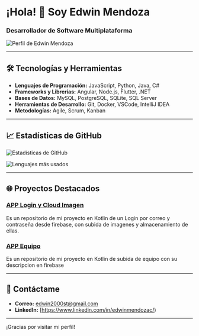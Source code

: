 # ¡Hola! 👋 Soy Edwin Mendoza

### Desarrollador de Software Multiplataforma

![Perfil de Edwin Mendoza](https://photos.fife.usercontent.google.com/pw/AP1GczNC6ew4puc_iUSJwS2uKhyXIwIM9PmHJEJHpVQSQopr4_om76C4nxkz=w500-h500-s-no-gm?authuser=0)

---

## 🛠️ Tecnologías y Herramientas

- **Lenguajes de Programación:** JavaScript, Python, Java, C#
- **Frameworks y Librerías:** Angular, Node.js, Flutter, .NET
- **Bases de Datos:** MySQL, PostgreSQL, SQLite, SQL Server
- **Herramientas de Desarrollo:** Git, Docker, VSCode, IntelliJ IDEA
- **Metodologías:** Agile, Scrum, Kanban

---

## 📈 Estadísticas de GitHub

![Estadísticas de GitHub](https://github-readme-stats.vercel.app/api?username=MendozaSecond&show_icons=true&theme=radical)

![Lenguajes más usados](https://github-readme-stats.vercel.app/api/top-langs/?username=MendozaSecond&layout=compact&theme=radical)

---

## 🌐 Proyectos Destacados

### [APP Login y Cloud Imagen](https://github.com/MendozaSecond/App-mobil-Autenticacion-Firebase)
Es un repositorio de mi proyecto en Kotlin de un Login por correo y contraseña desde firebase, con subida de imagenes y almacenamiento de ellas.

### [APP Equipo](https://github.com/MendozaSecond/U2Taller)
Es un repositorio de mi proyecto en Kotlin de subida de equipo con su descripcion en firebase

---

## 💬 Contáctame

- **Correo:** edwin2000st@gmail.com
- **LinkedIn:** [https://www.linkedin.com/in/edwinmendozac/)
---

¡Gracias por visitar mi perfil!
